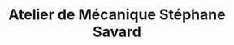 ---
title: "Atelier de Mécanique Stéphane Savard"
url: /saint-victor/atelier-de-mecanique-stephane-savard/
shop: Autowerkstatt
---